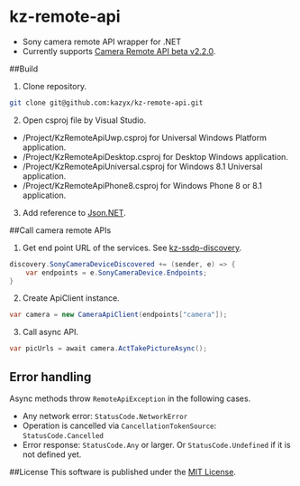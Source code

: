 kz-remote-api
=============
- Sony camera remote API wrapper for .NET
- Currently supports [Camera Remote API beta v2.2.0](https://developer.sony.com/develop/cameras/).

##Build
1. Clone repository.
 ``` bash
 git clone git@github.com:kazyx/kz-remote-api.git
 ```

2. Open csproj file by Visual Studio.
 - /Project/KzRemoteApiUwp.csproj for Universal Windows Platform application.
 - /Project/KzRemoteApiDesktop.csproj for Desktop Windows application.
 - /Project/KzRemoteApiUniversal.csproj for Windows 8.1 Universal application.
 - /Project/KzRemoteApiPhone8.csproj for Windows Phone 8 or 8.1 application.

3. Add reference to [Json.NET](https://github.com/JamesNK/Newtonsoft.Json).

##Call camera remote APIs
1. Get end point URL of the services. See [kz-ssdp-discovery](https://github.com/kazyx/kz-ssdp-discovery).
 ``` cs
 discovery.SonyCameraDeviceDiscovered += (sender, e) => {
     var endpoints = e.SonyCameraDevice.Endpoints;
 }
 ```

2. Create ApiClient instance.
 ``` cs
 var camera = new CameraApiClient(endpoints["camera"]);
 ```

3. Call async API.
 ``` cs
 var picUrls = await camera.ActTakePictureAsync();
 ```

## Error handling

Async methods throw `RemoteApiException` in the following cases.

- Any network error: `StatusCode.NetworkError`
- Operation is cancelled via `CancellationTokenSource`: `StatusCode.Cancelled`
- Error response: `StatusCode.Any` or larger. Or `StatusCode.Undefined` if it is not defined yet.

##License
This software is published under the [MIT License](http://opensource.org/licenses/mit-license).
